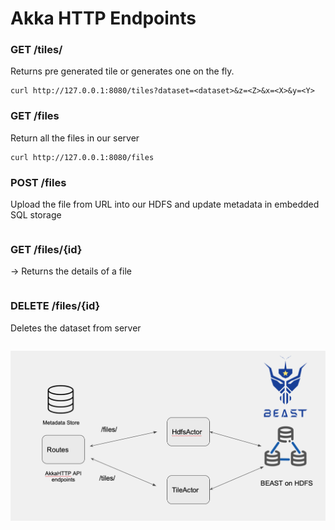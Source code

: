 # Akka HTTP Endpoints


### GET /tiles/
Returns pre generated
tile or generates one on the fly.
```
curl http://127.0.0.1:8080/tiles?dataset=<dataset>&z=<Z>&x=<X>&y=<Y> 
```

### GET /files 

Return all the files in our server
```
curl http://127.0.0.1:8080/files

```

### POST /files 
Upload the file from URL into our HDFS and update metadata
in embedded SQL storage

```
```


### GET /files/{id}  
 -> Returns the details of a file
```
```

### DELETE /files/{id}
Deletes the dataset from server
```
```

![api-design](images/api-design.png)